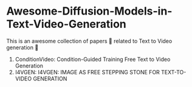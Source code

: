 # Awesome-Diffusion-Models-in-Text-Video-Generation
This is an awesome collection of papers 📑 related to Text to Video generation 🚀

1. ConditionVideo: Condition-Guided Training Free Text to Video Generation
2. I4VGEN: I4VGEN: IMAGE AS FREE STEPPING STONE FOR TEXT-TO-VIDEO GENERATION
